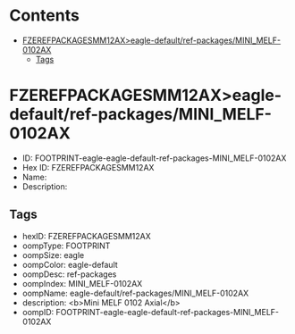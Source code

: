 



Contents
========

* [FZEREFPACKAGESMM12AX>eagle-default/ref-packages/MINI_MELF-0102AX](#fzerefpackagesmm12axeagle-defaultref-packagesmini_melf-0102ax)
	* [Tags](#tags)

# FZEREFPACKAGESMM12AX>eagle-default/ref-packages/MINI_MELF-0102AX

- ID: FOOTPRINT-eagle-eagle-default-ref-packages-MINI_MELF-0102AX
- Hex ID: FZEREFPACKAGESMM12AX
- Name: 
- Description: 

## Tags

- hexID: FZEREFPACKAGESMM12AX
- oompType: FOOTPRINT
- oompSize: eagle
- oompColor: eagle-default
- oompDesc: ref-packages
- oompIndex: MINI_MELF-0102AX
- oompName: eagle-default/ref-packages/MINI_MELF-0102AX
- description: &lt;b&gt;Mini MELF 0102 Axial&lt;/b&gt;
- oompID: FOOTPRINT-eagle-eagle-default-ref-packages-MINI_MELF-0102AX

